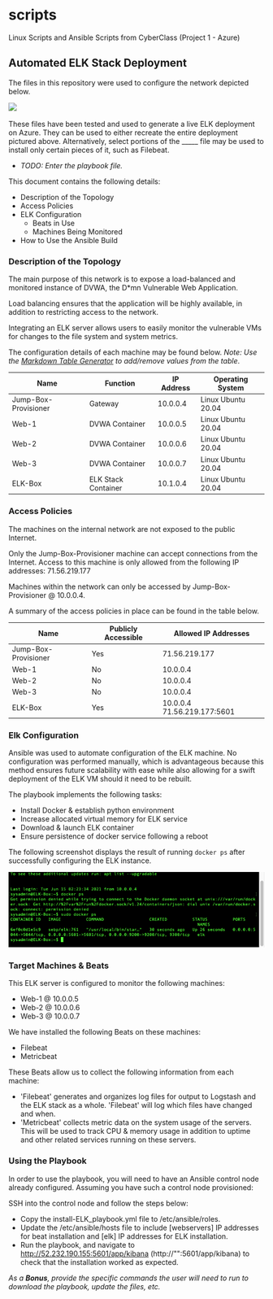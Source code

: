 # scripts
Linux Scripts and Ansible Scripts from CyberClass (Project 1 - Azure)
## Automated ELK Stack Deployment

The files in this repository were used to configure the network depicted below.

<img src="https://github.com/T-Stringfellow/scripts/blob/main/Ansible/Images/Red-Team%20(Azure)%20Map_ELK-Red-Team%2BELK(public).png">

These files have been tested and used to generate a live ELK deployment on Azure. They can be used to either recreate the entire deployment pictured above. Alternatively, select portions of the _____ file may be used to install only certain pieces of it, such as Filebeat.

  - _TODO: Enter the playbook file._

This document contains the following details:
- Description of the Topology
- Access Policies
- ELK Configuration
  - Beats in Use
  - Machines Being Monitored
- How to Use the Ansible Build


### Description of the Topology

The main purpose of this network is to expose a load-balanced and monitored instance of DVWA, the D*mn Vulnerable Web Application.

Load balancing ensures that the application will be highly available, in addition to restricting access to the network.

Integrating an ELK server allows users to easily monitor the vulnerable VMs for changes to the file system and system metrics.


The configuration details of each machine may be found below.
_Note: Use the [Markdown Table Generator](http://www.tablesgenerator.com/markdown_tables) to add/remove values from the table_.

| Name                 | Function            | IP Address | Operating System   |
|----------------------|---------------------|------------|--------------------|
| Jump-Box-Provisioner | Gateway             | 10.0.0.4   | Linux Ubuntu 20.04 |
| Web-1                | DVWA Container      | 10.0.0.5   | Linux Ubuntu 20.04 |
| Web-2                | DVWA Container      | 10.0.0.6   | Linux Ubuntu 20.04 |
| Web-3                | DVWA Container      | 10.0.0.7   | Linux Ubuntu 20.04 |
| ELK-Box              | ELK Stack Container | 10.1.0.4   | Linux Ubuntu 20.04 |

### Access Policies

The machines on the internal network are not exposed to the public Internet. 

Only the Jump-Box-Provisioner machine can accept connections from the Internet. Access to this machine is only allowed from the following IP addresses:
71.56.219.177

Machines within the network can only be accessed by Jump-Box-Provisioner @ 10.0.0.4.

A summary of the access policies in place can be found in the table below.

| Name                 | Publicly Accessible | Allowed IP Addresses        |
|----------------------|---------------------|-----------------------------|
| Jump-Box-Provisioner | Yes                 | 71.56.219.177               |
| Web-1                | No                  | 10.0.0.4                    |
| Web-2                | No                  | 10.0.0.4                    |
| Web-3                | No                  | 10.0.0.4                    |
| ELK-Box              | Yes                 | 10.0.0.4 71.56.219.177:5601 |

### Elk Configuration

Ansible was used to automate configuration of the ELK machine. No configuration was performed manually, which is advantageous because this method ensures future scalability with ease while also allowing for a swift deployment of the ELK VM should it need to be rebuilt.


The playbook implements the following tasks:
- Install Docker & establish python environment
- Increase allocated virtual memory for ELK service 
- Download & launch ELK container
- Ensure persistence of docker service following a reboot

The following screenshot displays the result of running `docker ps` after successfully configuring the ELK instance.

<img src="Ansible/Images/docker_ps_output.png">

### Target Machines & Beats
This ELK server is configured to monitor the following machines:
- Web-1 @ 10.0.0.5
- Web-2 @ 10.0.0.6
- Web-3 @ 10.0.0.7

We have installed the following Beats on these machines:
- Filebeat
- Metricbeat

These Beats allow us to collect the following information from each machine:
- 'Filebeat' generates and organizes log files for output to Logstash and the ELK stack as a whole. 'Filebeat' will log which files have changed and when.
- 'Metricbeat' collects metric data on the system usage of the servers. This will be used to track CPU & memory usage in addition to uptime and other related services running on these servers.

### Using the Playbook
In order to use the playbook, you will need to have an Ansible control node already configured. Assuming you have such a control node provisioned: 

SSH into the control node and follow the steps below:
- Copy the install-ELK_playbook.yml file to /etc/ansible/roles.
- Update the /etc/ansible/hosts file to include [webservers] IP addresses for beat installation and [elk] IP addresses for ELK installation.
- Run the playbook, and navigate to http://52.232.190.155:5601/app/kibana (http://"<ELK-Box IP>":5601/app/kibana) to check that the installation worked as expected.


_As a **Bonus**, provide the specific commands the user will need to run to download the playbook, update the files, etc._
